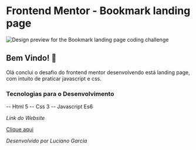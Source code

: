 # Frontend Mentor - Bookmark landing page

![Design preview for the Bookmark landing page coding challenge](./design/desktop-preview.jpg)

## Bem Vindo! 👋

Olá conclui o desafio do frontend mentor desenvolvendo está landing page, com intuito de praticar javascript e css.

### Tecnologias para o Desenvolvimento

-- Html 5
-- Css 3
-- Javascript Es6


*Link do Website*

<a href="">Clique aqui</a>

*Desenvolvido por Luciano Garcia*